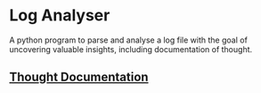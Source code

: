# Log Analyser

A python program to parse and analyse a log file with the goal of uncovering valuable insights, including documentation of thought.

## [Thought Documentation](./thoughts/THOUGHTS.md)
